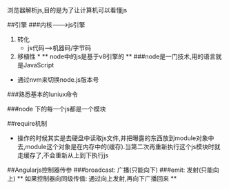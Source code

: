 浏览器解析js,目的是为了让计算机可以看懂js

##引擎
###内核--->js引擎
1. 转化 
    * js代码-->机器码/字节码
2. 移植性
    *
** node中的js是基于v8引擎的 **
###node是一门技术,用的语言就是JavaScript

* 通过nvm来切换node.js版本号


###熟悉基本的luniux命令

###node 下的每一个js都是一个模块

##require机制
* 操作的时候其实是去硬盘中读取js文件,并把曝露的东西放到module对象中去,module这个对象是在内存中的(缓存).当第二次再重新执行这个js模块时就走缓存了,不会重新从上到下执行js

##Angularjs控制器传参
###broadcast: 广播(只能向下)
###emit: 发射(只能向上)
** 如果控制器向同级传值: 通过向上发射,再向下广播回来 **









